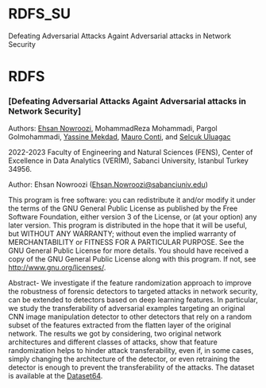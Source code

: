 # RDFS_SU
Defeating Adversarial Attacks Againt Adversarial attacks in Network Security

# RDFS
### [Defeating Adversarial Attacks Againt Adversarial attacks in Network Security]

Authors: [Ehsan Nowroozi](https://scholar.google.com/citations?user=C0bNkP8AAAAJ&hl=en), MohammadReza Mohammadi, Pargol Golmohammadi, [Yassine Mekdad](https://scholar.google.com/citations?hl=en&user=LaSyv7EAAAAJ), [Mauro Conti](https://scholar.google.com/citations?user=0BcsOY8AAAAJ&hl=en), and [Selcuk Uluagac](https://scholar.google.com/citations?user=tcK62uAAAAAJ&hl=en)

2022-2023 Faculty of Engineering and Natural Sciences (FENS), Center of Excellence in Data Analytics (VERİM), Sabanci University, Istanbul Turkey 34956.

Author: Ehsan Nowroozi (Ehsan.Nowroozi@sabanciuniv.edu)

This program is free software: you can redistribute it and/or modify it under the terms of the GNU General Public License as published by the Free Software Foundation, either version 3 of the License, or (at your option) any later version. This program is distributed in the hope that it will be useful, but WITHOUT ANY WARRANTY; without even the implied warranty of MERCHANTABILITY or FITNESS FOR A PARTICULAR PURPOSE. See the GNU General Public License for more details. You should have received a copy of the GNU General Public License along with this program. If not, see http://www.gnu.org/licenses/.



Abstract- 
We investigate if the feature randomization approach to improve the robustness of forensic detectors to targeted attacks in network security, can be extended to detectors based on deep learning features. In particular, we study the transferability of adversarial examples targeting an original CNN image manipulation detector to other detectors that rely on a random subset of the features extracted from the flatten layer of the original network. The results we got by considering, two original network architectures and different classes of attacks, show that feature randomization helps to hinder attack transferability, even if, in some cases, simply changing the architecture of the detector, or even retraining the detector is enough to prevent the transferability of the attacks. The dataset is available at the [Dataset64](https://zenodo.org/record/6344068#.YioF3BBByEs).
